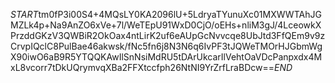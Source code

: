 $START$tm0fP3i00S4+4MQsLY0KA2096lU+5LdryaTYunuXc01MXWWTAhJGMZLk4p+Na9AnZO6xVe+7l/WeTEpU91WxD0CjO/oEHs+nliM3gJ/4LceowkXPrzddGKzV3QWBiR2OkOax4ntLirK2uf6eAUpGcNvvcqe8UbJtd3FfQEm9v9zCrvpIQclC8PulBae46akwsk/fNc5fn6j8N3N6q6IvPF3tJQWeTMOrHJGbmWgX90iwO6aB9R5YTQQKAwIlSnNsiMdRU5tDArUkcarIlVehtOaVDcPanpxdx4MxL8vcorr7tDkUQrymvqXBa2FFXtccfph26NtNI9YrZrfLraBDcw==$END$